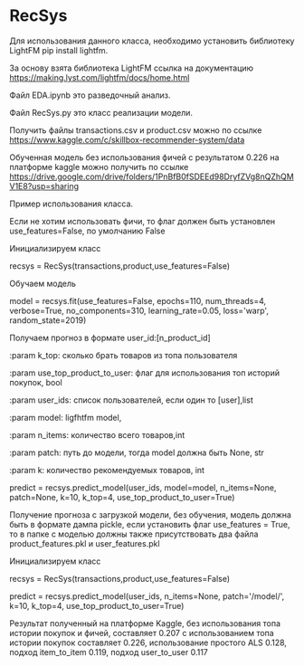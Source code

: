 # RecSys
Для использования данного класса, необходимо установить библиотеку LightFM pip install lightfm.

За основу взята библиотека LightFM ссылка на документацию https://making.lyst.com/lightfm/docs/home.html

Файл EDA.ipynb это разведочный анализ.

Файл RecSys.py это класс реализации модели.

Получить файлы transactions.csv и product.csv можно по ссылке https://www.kaggle.com/c/skillbox-recommender-system/data

Обученная модель без использования фичей с результатом 0.226 на платформе kaggle можно получить по ссылке 
https://drive.google.com/drive/folders/1PnBfB0fSDEEd98DryfZVg8nQZhQMV1E8?usp=sharing

Пример использования класса.

Если не хотим использовать фичи, то флаг должен быть установлен use_features=False, по умолчанию False

Инициализируем класс

recsys = RecSys(transactions,product,use_features=False)

Обучаем модель

model = recsys.fit(use_features=False, epochs=110, num_threads=4, verbose=True, no_components=310,
                  learning_rate=0.05, loss='warp', random_state=2019)                
                  
Получаем прогноз в формате user_id:[n_product_id]

:param k_top: сколько брать товаров из топа пользователя

:param use_top_product_to_user: флаг для использования топ историй покупок, bool

:param user_ids: список пользователей, если один то [user],list

:param model: ligfhtfm model,

:param n_items: количество всего товаров,int

:param patch: путь до модели, тогда model должна быть None, str

:param k: количество рекомендуемых товаров, int

predict = recsys.predict_model(user_ids, model=model, n_items=None, patch=None, k=10, k_top=4, use_top_product_to_user=True)

Получение прогноза с загрузкой модели, без обучения, модель должна быть в формате дампа pickle, если установить флаг use_features = True, то в папке с моделью должны также присутствовать два файла product_features.pkl и user_features.pkl 

Инициализируем класс

recsys = RecSys(transactions,product,use_features=False)

predict = recsys.predict_model(user_ids, n_items=None, patch='/model/', k=10, k_top=4, use_top_product_to_user=True)

Результат полученный на платформе Kaggle, без использования топа истории покупок и фичей, составляет 0.207 с использованием топа истории покупок составляет 0.226, использование простого ALS 0.128, подход item_to_item 0.119, подход user_to_user 0.117
